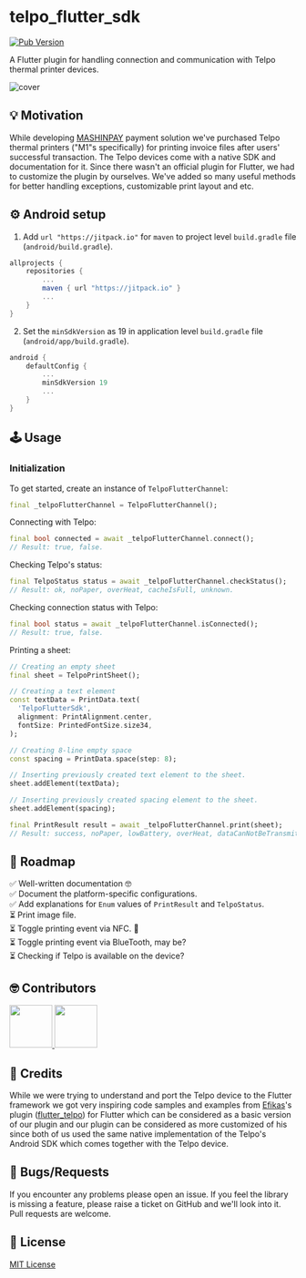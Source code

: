 # telpo_flutter_sdk
[![Pub Version](https://img.shields.io/pub/v/telpo_flutter_sdk?style=flat-square)](https://pub.dev/packages/telpo_flutter_sdk)

A Flutter plugin for handling connection and communication with Telpo thermal printer devices.

<img  src="https://raw.githubusercontent.com/AL-ventures/telpo-flutter-sdk/master/.docs/cover.png"  alt="cover" />


## 💡 Motivation

While developing <a href="https://mashin.al">MASHINPAY</a> payment solution we've purchased Telpo thermal printers ("M1"s specifically) for printing invoice files after users' successful transaction. The Telpo devices come with a native SDK and documentation for it. Since there wasn't an official plugin for Flutter, we had to customize the plugin by ourselves. We've added so many useful methods for better handling exceptions, customizable print layout and etc.

## ⚙️ Android setup
1. Add ```url "https://jitpack.io"``` for `maven` to project level `build.gradle` file (`android/build.gradle`).

```gradle
allprojects {
    repositories {
        ...
        maven { url "https://jitpack.io" }
        ...
    }
}
```

2. Set the `minSdkVersion` as 19 in application level `build.gradle` file (`android/app/build.gradle`).

```gradle
android {
    defaultConfig {
        ...
        minSdkVersion 19
        ...
    }
}
```
 


## 🕹️ Usage

### Initialization

To get started, create an instance of `TelpoFlutterChannel`:

```dart
final _telpoFlutterChannel = TelpoFlutterChannel();
```


Connecting with Telpo:
```dart
final bool connected = await _telpoFlutterChannel.connect();
// Result: true, false.
```

Checking Telpo's status:
```dart
final TelpoStatus status = await _telpoFlutterChannel.checkStatus();
// Result: ok, noPaper, overHeat, cacheIsFull, unknown.
```

Checking connection status with Telpo:
```dart
final bool status = await _telpoFlutterChannel.isConnected();
// Result: true, false.
```

Printing a sheet:

```dart
// Creating an empty sheet
final sheet = TelpoPrintSheet();

// Creating a text element
const textData = PrintData.text(
  'TelpoFlutterSdk',
  alignment: PrintAlignment.center,
  fontSize: PrintedFontSize.size34,
);

// Creating 8-line empty space
const spacing = PrintData.space(step: 8);

// Inserting previously created text element to the sheet.
sheet.addElement(textData);

// Inserting previously created spacing element to the sheet.
sheet.addElement(spacing);

final PrintResult result = await _telpoFlutterChannel.print(sheet);
// Result: success, noPaper, lowBattery, overHeat, dataCanNotBeTransmitted, other.
```

## 📝 Roadmap

✅ Well-written documentation 🤓  
✅ Document the platform-specific configurations.  
✅ Add explanations for `Enum` values of `PrintResult` and `TelpoStatus`.  
⏳ Print image file.  
⏳ Toggle printing event via NFC. 🤩  
⏳ Toggle printing event via BlueTooth, may be?  
⏳ Checking if Telpo is available on the device?  


## 🤓 Contributors

<a  href="https://github.com/al-ventures/telpo-flutter-sdk/graphs/contributors"> <img  src="https://github.com/kamranbekirovyz.png" height="75"> </a><a  href="https://github.com/al-ventures/telpo-flutter-sdk/graphs/contributors"> <img  src="https://github.com/aljanshere.png" height="75"> </a>


## 🙏 Credits

While we were trying to understand and port the Telpo device to the Flutter framework we got very inspiring code samples and examples from [Efikas](https://github.com/efikas)'s plugin ([flutter_telpo](https://pub.dev/packages/flutter_telpo)) for Flutter which can be considered as a basic version of our plugin and our plugin can be considered as more customized of his since both of us used the same native implementation of the Telpo's Android SDK which comes together with the Telpo device.

## 🐞 Bugs/Requests

If you encounter any problems please open an issue. If you feel the library is missing a feature, please raise a ticket on GitHub and we'll look into it. Pull requests are welcome.

## 📃 License

[MIT License](https://github.com/AL-ventures/telpo-flutter-sdk/blob/master/LICENSE)
